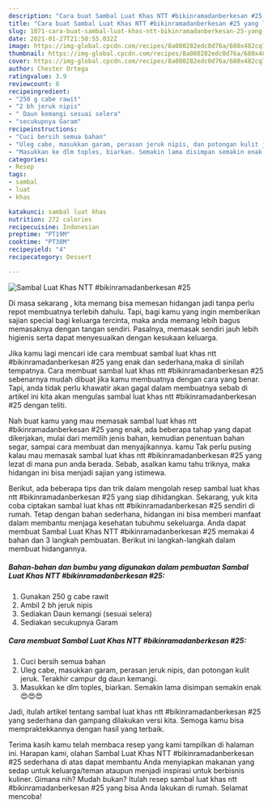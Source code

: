 ```yaml
---
description: "Cara buat Sambal Luat Khas NTT #bikinramadanberkesan #25 yang lezat dan Mudah Dibuat"
title: "Cara buat Sambal Luat Khas NTT #bikinramadanberkesan #25 yang lezat dan Mudah Dibuat"
slug: 1071-cara-buat-sambal-luat-khas-ntt-bikinramadanberkesan-25-yang-lezat-dan-mudah-dibuat
date: 2021-01-27T21:50:55.032Z
image: https://img-global.cpcdn.com/recipes/8a080282edc0d76a/680x482cq70/sambal-luat-khas-ntt-bikinramadanberkesan-25-foto-resep-utama.jpg
thumbnail: https://img-global.cpcdn.com/recipes/8a080282edc0d76a/680x482cq70/sambal-luat-khas-ntt-bikinramadanberkesan-25-foto-resep-utama.jpg
cover: https://img-global.cpcdn.com/recipes/8a080282edc0d76a/680x482cq70/sambal-luat-khas-ntt-bikinramadanberkesan-25-foto-resep-utama.jpg
author: Chester Ortega
ratingvalue: 3.9
reviewcount: 8
recipeingredient:
- "250 g cabe rawit"
- "2 bh jeruk nipis"
- " Daun kemangi sesuai selera"
- "secukupnya Garam"
recipeinstructions:
- "Cuci bersih semua bahan"
- "Uleg cabe, masukkan garam, perasan jeruk nipis, dan potongan kulit jeruk. Terakhir campur dg daun kemangi."
- "Masukkan ke dlm toples, biarkan. Semakin lama disimpan semakin enak 😍😍😍"
categories:
- Resep
tags:
- sambal
- luat
- khas

katakunci: sambal luat khas 
nutrition: 272 calories
recipecuisine: Indonesian
preptime: "PT19M"
cooktime: "PT38M"
recipeyield: "4"
recipecategory: Dessert

---
```



![Sambal Luat Khas NTT #bikinramadanberkesan #25](https://img-global.cpcdn.com/recipes/8a080282edc0d76a/680x482cq70/sambal-luat-khas-ntt-bikinramadanberkesan-25-foto-resep-utama.jpg)

Di masa  sekarang , kita memang bisa memesan hidangan jadi tanpa perlu repot membuatnya terlebih dahulu. Tapi, bagi kamu yang ingin memberikan sajian special bagi keluarga tercinta, maka anda memang lebih bagus memasaknya dengan tangan sendiri. Pasalnya, memasak sendiri jauh lebih higienis serta dapat menyesuaikan dengan kesukaan keluarga.

Jika kamu lagi mencari ide cara membuat sambal luat khas ntt #bikinramadanberkesan #25 yang enak dan sederhana,maka di sinilah tempatnya. Cara membuat sambal luat khas ntt #bikinramadanberkesan #25  sebenarnya mudah dibuat jika kamu membuatnya dengan cara yang benar. Tapi, anda tidak perlu khawatir akan gagal dalam membuatnya 
sebab di artikel ini kita akan mengulas sambal luat khas ntt #bikinramadanberkesan #25 dengan teliti.  



Nah buat kamu yang mau memasak sambal luat khas ntt #bikinramadanberkesan #25 yang enak, ada beberapa tahap yang dapat dikerjakan, mulai dari memilih jenis bahan, kemudian penentuan bahan segar, sampai cara membuat dan menyajikannya. kamu Tak perlu pusing kalau mau memasak sambal luat khas ntt #bikinramadanberkesan #25 yang lezat di mana pun anda berada. Sebab, asalkan kamu  tahu triknya, maka hidangan ini bisa menjadi sajian yang istimewa.

Berikut, ada beberapa tips dan trik dalam mengolah resep sambal luat khas ntt #bikinramadanberkesan #25 yang siap dihidangkan. Sekarang, yuk kita coba ciptakan sambal luat khas ntt #bikinramadanberkesan #25 sendiri di rumah. Tetap dengan bahan sederhana, hidangan ini bisa memberi manfaat dalam membantu menjaga kesehatan tubuhmu sekeluarga. Anda dapat membuat Sambal Luat Khas NTT #bikinramadanberkesan #25 memakai 4 bahan dan 3 langkah pembuatan. Berikut ini langkah-langkah dalam membuat hidangannya.

<!--inarticleads1-->

##### Bahan-bahan dan bumbu yang digunakan dalam pembuatan Sambal Luat Khas NTT #bikinramadanberkesan #25:

1. Gunakan 250 g cabe rawit
1. Ambil 2 bh jeruk nipis
1. Sediakan  Daun kemangi (sesuai selera)
1. Sediakan secukupnya Garam




<!--inarticleads2-->

##### Cara membuat Sambal Luat Khas NTT #bikinramadanberkesan #25:

1. Cuci bersih semua bahan
1. Uleg cabe, masukkan garam, perasan jeruk nipis, dan potongan kulit jeruk. Terakhir campur dg daun kemangi.
1. Masukkan ke dlm toples, biarkan. Semakin lama disimpan semakin enak 😍😍😍




Jadi, itulah artikel tentang  sambal luat khas ntt #bikinramadanberkesan #25  yang sederhana dan gampang dilakukan versi kita. Semoga kamu bisa mempraktekkannya dengan hasil yang terbaik. 

Terima kasih kamu telah membaca resep yang kami tampilkan di halaman ini. Harapan kami, olahan  Sambal Luat Khas NTT #bikinramadanberkesan #25 sederhana di atas dapat membantu Anda menyiapkan makanan yang sedap untuk keluarga/teman ataupun menjadi inspirasi untuk berbisnis kuliner. Gimana nih? Mudah bukan? Itulah resep sambal luat khas ntt #bikinramadanberkesan #25 yang bisa Anda lakukan di rumah. Selamat mencoba!

